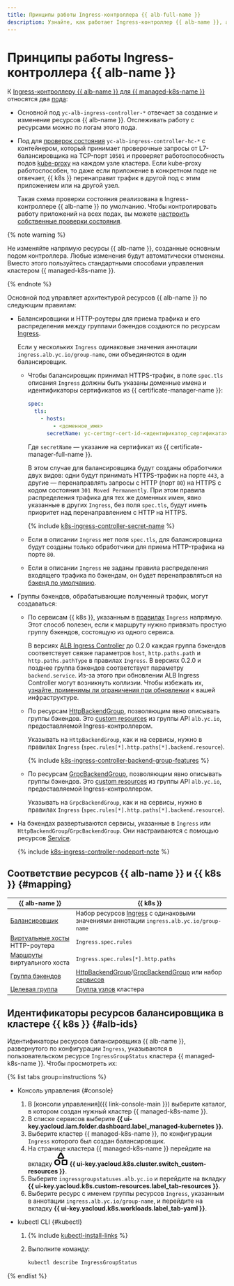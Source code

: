 ```yaml
---
title: Принципы работы Ingress-контроллера {{ alb-full-name }}
description: Узнайте, как работает Ingress-контроллер {{ alb-name }}, а также связь ресурсов {{ alb-name }} и {{ k8s }}.
---
```


# Принципы работы Ingress-контроллера {{ alb-name }}

К [Ingress-контроллеру {{ alb-name }} для {{ managed-k8s-name }}](index.md) относятся два [пода](../../../managed-kubernetes/concepts/index.md#pod):

* Основной под `yc-alb-ingress-controller-*` отвечает за создание и изменение ресурсов {{ alb-name }}. Отслеживать работу с ресурсами можно по логам этого пода.
* Под для [проверок состояния](../../concepts/backend-group.md#health-checks) `yc-alb-ingress-controller-hc-*` с контейнером, который принимает проверочные запросы от L7-балансировщика на TCP-порт `10501` и проверяет работоспособность подов [kube-proxy](https://kubernetes.io/docs/reference/command-line-tools-reference/kube-proxy/) на каждом узле кластера. Если kube-proxy работоспособен, то даже если приложение в конкретном поде не отвечает, {{ k8s }} перенаправит трафик в другой под с этим приложением или на другой узел.

  Такая схема проверки состояния реализована в Ingress-контроллере {{ alb-name }} по умолчанию. Чтобы контролировать работу приложений на всех подах, вы можете [настроить собственные проверки состояния](../../../managed-kubernetes/tutorials/custom-health-checks.md).

{% note warning %}

Не изменяйте напрямую ресурсы {{ alb-name }}, созданные основным подом контроллера. Любые изменения будут автоматически отменены. Вместо этого пользуйтесь стандартными способами управления кластером {{ managed-k8s-name }}.

{% endnote %}

Основной под управляет архитектурой ресурсов {{ alb-name }} по следующим правилам:

* Балансировщики и HTTP-роутеры для приема трафика и его распределения между группами бэкендов создаются по ресурсам [Ingress](../../k8s-ref/ingress.md). 
  
  Если у нескольких `Ingress` одинаковые значения аннотации `ingress.alb.yc.io/group-name`, они объединяются в один балансировщик.

  * Чтобы балансировщик принимал HTTPS-трафик, в поле `spec.tls` описания `Ingress` должны быть указаны доменные имена и идентификаторы сертификатов из {{ certificate-manager-name }}:

    ```yaml
    spec:
      tls:
        - hosts:
            - <доменное_имя>
          secretName: yc-certmgr-cert-id-<идентификатор_сертификата>
    ```

    Где `secretName` — указание на сертификат из {{ certificate-manager-full-name }}.

    В этом случае для балансировщика будут созданы обработчики двух видов: одни будут принимать HTTPS-трафик на порте `443`, а другие — перенаправлять запросы с HTTP (порт `80`) на HTTPS с кодом состояния `301 Moved Permanently`. При этом правила распределения трафика для тех же доменных имен, явно указанные в других `Ingress`, без поля `spec.tls`, будут иметь приоритет над перенаправлением с HTTP на HTTPS.

    {% include [k8s-ingress-controller-secret-name](../../../_includes/application-load-balancer/k8s-ingress-controller-secret-name.md) %}
    
  * Если в описании `Ingress` нет поля `spec.tls`, для балансировщика будут созданы только обработчики для приема HTTP-трафика на порте `80`.

  * Если в описании `Ingress` не заданы правила распределения входящего трафика по бэкендам, он будет перенаправляться на [бэкенд по умолчанию](../../k8s-ref/ingress.md#default-backend).

* Группы бэкендов, обрабатывающие полученный трафик, могут создаваться:

  * По сервисам {{ k8s }}, указанным в [правилах](../../../application-load-balancer/k8s-ref/ingress.md#rule) `Ingress` напрямую. Этот способ полезен, если к маршруту нужно привязать простую группу бэкендов, состоящую из одного сервиса.

    В версиях [ALB Ingress Controller](/marketplace/products/yc/alb-ingress-controller) до 0.2.0 каждая группа бэкендов соответствует связке параметров `host`, `http.paths.path` и `http.paths.pathType` в правилах `Ingress`. В версиях 0.2.0 и позднее группа бэкендов соответствует параметру `backend.service`. Из-за этого при обновлении ALB Ingress Controller могут возникнуть коллизии. Чтобы избежать их, [узнайте, применимы ли ограничения при обновлении](../../operations/k8s-ingress-controller-upgrade.md) к вашей инфраструктуре.

  * По ресурсам [HttpBackendGroup](../../k8s-ref/http-backend-group.md), позволяющим явно описывать группы бэкендов. Это [custom resources](https://kubernetes.io/docs/concepts/extend-kubernetes/api-extension/custom-resources/) из группы API `alb.yc.io`, предоставляемой Ingress-контроллером.

    Указывать на `HttpBackendGroup`, как и на сервисы, нужно в правилах `Ingress` (`spec.rules[*].http.paths[*].backend.resource`). 

    {% include [k8s-ingress-controller-backend-group-features](../../../_includes/application-load-balancer/k8s-ingress-controller-backend-group-features.md) %}

  * По ресурсам [GrpcBackendGroup](../../k8s-ref/grpc-backend-group.md), позволяющим явно описывать группы бэкендов. Это [custom resources](https://kubernetes.io/docs/concepts/extend-kubernetes/api-extension/custom-resources/) из группы API `alb.yc.io`, предоставляемой Ingress-контроллером.

    Указывать на `GrpcBackendGroup`, как и на сервисы, нужно в правилах `Ingress` (`spec.rules[*].http.paths[*].backend.resource`).  

* На бэкендах развертываются сервисы, указанные в `Ingress` или `HttpBackendGroup`/`GrpcBackendGroup`. Они настраиваются с помощью ресурсов [Service](../../k8s-ref/service-for-ingress.md).

  {% include [k8s-ingress-controller-nodeport-note](../../../_includes/application-load-balancer/k8s-ingress-controller-nodeport-note.md) %}

## Соответствие ресурсов {{ alb-name }} и {{ k8s }} {#mapping}

| {{ alb-name }} | {{ k8s }} |
| ----- | ----- |
| [Балансировщик](../../concepts/application-load-balancer.md) | Набор ресурсов [Ingress](../../k8s-ref/ingress.md) с одинаковыми значениями аннотации `ingress.alb.yc.io/group-name` |
| [Виртуальные хосты](../../concepts/http-router.md#virtual-host) HTTP-роутера | `Ingress.spec.rules` |
| [Маршруты](../../concepts/http-router.md#routes) виртуального хоста | `Ingress.spec.rules[*].http.paths` |
| [Группа бэкендов](../../concepts/backend-group.md) | [HttpBackendGroup](../../k8s-ref/http-backend-group.md)/[GrpcBackendGroup](../../k8s-ref/grpc-backend-group.md) или набор [сервисов](../../k8s-ref/service-for-ingress.md) |
| [Целевая группа](../../concepts/target-group.md) | [Группа узлов](../../../managed-kubernetes/concepts/index.md#node-group) кластера |

## Идентификаторы ресурсов балансировщика в кластере {{ k8s }} {#alb-ids}

Идентификаторы ресурсов балансировщика {{ alb-name }}, развернутого по конфигурации `Ingress`, указываются в пользовательском ресурсе `IngressGroupStatus` кластера {{ managed-k8s-name }}. Чтобы просмотреть их:

{% list tabs group=instructions %}

- Консоль управления {#console}

  1. В [консоли управления]({{ link-console-main }}) выберите каталог, в котором создан нужный кластер {{ managed-k8s-name }}.
  1. В списке сервисов выберите **{{ ui-key.yacloud.iam.folder.dashboard.label_managed-kubernetes }}**.
  1. Выберите кластер {{ managed-k8s-name }}, по конфигурации `Ingress` которого был создан балансировщик.
  1. На странице кластера {{ managed-k8s-name }} перейдите на вкладку ![shapes-3](../../../_assets/console-icons/shapes-3.svg) **{{ ui-key.yacloud.k8s.cluster.switch_custom-resources }}**.
  1. Выберите `ingressgroupstatuses.alb.yc.io` и перейдите на вкладку **{{ ui-key.yacloud.k8s.custom-resources.label_tab-resources }}**.
  1. Выберите ресурс с именем группы ресурсов `Ingress`, указанным в аннотации `ingress.alb.yc.io/group-name`, и перейдите на вкладку **{{ ui-key.yacloud.k8s.workloads.label_tab-yaml }}**.

- kubectl CLI {#kubectl}

  1. {% include [kubectl-install-links](../../../_includes/managed-kubernetes/kubectl-install.md) %}
  1. Выполните команду:

      ```bash
      kubectl describe IngressGroupStatus
      ```

{% endlist %}